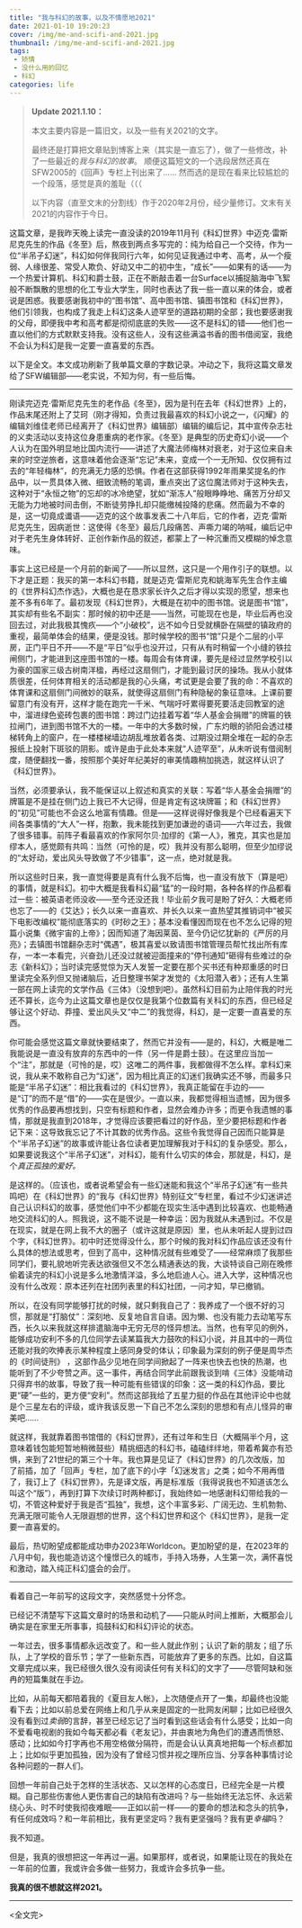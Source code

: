 ```yaml
---
title: "我与科幻的故事，以及不情愿地2021"
date: 2021-01-10 19:20:23
cover: /img/me-and-scifi-and-2021.jpg
thumbnail: /img/me-and-scifi-and-2021.jpg
tags:
 - 矫情
 - 没什么用的回忆
 - 科幻
categories: life
---
```


> **Update 2021.1.10：**
>
> 本文主要内容是一篇旧文，以及一些有关2021的文字。
>
> 最终还是打算把文章贴到博客上来（其实是一直忘了），做了一些修改，补了一些最近的*我与科幻的故事*。
> 顺便这篇短文的一个选段居然还真在SFW2005的《回声》专栏上刊出来了…… 然而选的是现在看来比较尴尬的一个段落，感觉是真的羞耻（（（
>
> 以下内容（直至文末的分割线）作于2020年2月份，经少量修订。文末有关2021的内容作于今日。

<!-- more -->

这篇文章，是我昨天晚上读完一直没读的2019年11月刊《科幻世界》中迈克·雷斯尼克先生的作品《冬至》后，熬夜到两点多写完的：纯为给自己一个交待，作为一位“半吊子幻迷”，科幻如何伴我同行六年，如何见证我通过中考、高考，从一个瘦弱、人缘很差、常受人欺负、好动又中二的初中生，“成长”——如果有的话——为一个热爱计算机、科幻和爵士鼓，正在不断敲击着一台Surface以捕捉脑海中飞絮般不断飘散的思想的化工专业大学生，同时也表达了我一些一直以来的体会，或者说是困惑。我要感谢我初中的“图书馆”、高中图书馆、镇图书馆和《科幻世界》，他们引领我，也构成了我走上科幻这条人迹罕至的道路初期的全部；我也要感谢我的父母，即便我中考和高考都是彻彻底底的失败——这不是科幻的错——他们也一直以他们的方式默默支持我。没有这些人，没有这些满溢书香的图书借阅室，我绝不会认为科幻是我一定要一直喜爱的东西。

以下是全文。本文成功刷新了我单篇文章的字数记录。冲动之下，我将这篇文章发给了SFW编辑部——老实说，不知为何，有一些后悔。

---

刚读完迈克·雷斯尼克先生的老作品《冬至》，因为是刊在去年《科幻世界》上的，作品末尾还附上了艾珂（刚才得知，负责过我最喜欢的科幻小说之一，《闪耀》的编辑刘维佳老师已经离开了《科幻世界》编辑部）编辑的编后记，其中宣传杂志社的义卖活动以支持这位身患重病的老作家。《冬至》是典型的历史奇幻小说——个人认为在国外明显地比国内流行——讲述了大魔法师梅林对衰老，对于这位来自未来的时空逆旅者，这意味着他会逐渐“忘记”未来，变成一个一无所知、仅仅拥有过去的“年轻梅林”，的充满无力感的恐惧。作者在这部获得1992年雨果奖提名的作品中，以一贯具体入微、细致流畅的笔调，重点突出了这位魔法师对于这种失去，这种对于“永恒之物”的忘却的冰冷绝望，犹如“渐冻人”般眼睁睁地、痛苦万分却又无能为力地被时间击倒，不断徒劳挣扎却只能缴械投降的悲痛。然而最为不幸的是，这一切竟成谶语——迈克的这个故事发表二十八年后，它的作者，迈克·雷斯尼克先生，因病逝世：这使得《冬至》最后几段痛苦、声嘶力竭的呐喊，编后记中对于老先生身体转好、正创作新作品的叙述，都蒙上了一种沉重而又模糊的悼念意味。

事实上这已经是一个月前的新闻了——所以显然，这只是一个用作引子的联想。以下才是正题：我买的第一本科幻书籍，就是迈克·雷斯尼克和姚海军先生合作主编的《世界科幻杰作选》，大概也是在恳求家长许久之后才得以实现的愿望，想来也差不多有6年了。最初发现《科幻世界》，大概是在初中的图书馆。说是图书“馆”，其实却有些名不副实：那时候的初中还是——当然，可能现在也是，毕业后再也没回去过，对此我极其愧疚——个“小破校”，远不如今日受就横卧在隔壁的镇政府的重视，最简单体会的结果，便是没钱。那时候学校的图书“馆”只是个二层的小平房，正门平日不开——不是“平日”似乎也没开过，只有从有时稍留一个小缝的铁拉闸侧门，才能进到这座图书馆的一楼。每周会有体育课，要先是经过显然学校引以为豪的国家三级古树南洋楹，再经过这扇侧门，才能到最讨厌的操场。我从小就体质很差，任何体育相关的活动都是我的心头痛，考试更是会要了我的命：不喜欢的体育课和这扇侧门间微妙的联系，就使得这扇侧门有种隐秘的象征意味。上课前要留意门有没有开，这样才能在跑完一千米、气喘吁吁累得要死要活走回教室的途中，溜进绿色瓷砖包裹的图书馆：跨过门边挂着写着“华人基金会捐赠”的牌匾的铁拉闸门，进到图书馆不大的一楼。一年中的大多数时候，广东灼眼的骄阳会透过楼梯转角上的窗户，在一楼楼梯墙边胡乱堆放着各类、过期没过期全堆在一起的杂志报纸上投射下斑驳的阴影。或许是由于此处本来就“人迹罕至”，从未听说有借阅制度，随便翻找一番，按照那个美好年纪美好的审美情趣稍加挑选，就这样认识了《科幻世界》。

当然，必须要承认，我不能保证以上叙述和真实的关联：写着“华人基金会捐赠”的牌匾是不是挂在侧门边上我已不大记得，但是肯定有这块牌匾；和《科幻世界》的“初见”可能也不会这么地富有情趣。但是——这样说得好像我是个已经看遍天下间各类事情的“大人”一样，抱歉，我未能找到更加谦逊的语词——六年过去，我做了很多错事。前阵子看最喜欢的作家阿尔贝·加缪的《第一人》，雅克，其实也是加缪本人，感觉颇有共鸣：当然（可怜的是，哎）我并没有那么聪明，但至少加缪说的“太好动，爱出风头导致做了不少错事”，这一点，绝对就是我。

所以这些时日来，我一直觉得要是真有什么我不后悔，也一直没有放下（算是吧）的事情，就是科幻。初中大概是我看科幻最“猛”的一段时期，各种各样的作品都看过一些：被英语老师没收——至今还没还我！毕业前夕我可是盼了好久：大概老师也忘了——的《艾达》；长久以来一直喜欢、并长久以来一直热望其推销词中“被买下电影改编权”能彻底落实的《时砂之王》；基本没看懂因而现在也不怎么记得的短篇小说集《微宇宙的上帝》；因而知道了海因莱茵、至今仍记忆犹新的《严厉的月亮》；去镇图书馆翻杂志时“偶遇”，极其喜爱以致请图书馆管理员帮忙找出所有库存，一本一本看完，兴奋劲儿还没过就被迎面撞来的“停刊通知”砸得有些难过的杂志《新科幻》；当时读完感觉惊为天人发誓一定要在那个买书还有种郑重感的时日里读完全系列但又抛诸脑后，近日整理书架才发觉的《太阳潜入者》；还有人生第一部在网上读完的文学作品《三体》（没想到吧）。虽然科幻目前为止陪伴我的时光还不算长，迄今为止这篇文章也是仅仅是我第个位数篇有关科幻的东西，但已经足够让这个好动、莽撞、爱出风头又“中二”的我觉得，科幻，是一定要一直喜爱的东西。

你可能会感觉这篇文章就快要结束了，然而它并没有——是的，科幻，大概是唯二我能说是一直没有放弃的东西中的一件（另一件是爵士鼓）。在这里应当加一个“注”，那就是（可怜的是，哎）这唯二的两件事，我都做得不怎么样。拿科幻来说，我从来不敢称自己为“幻迷”，因为相比真正的幻迷们我确实还不够，而最多只能是“半吊子幻迷”：相比我看过的《科幻世界》，我真正能留在手边的——是“订”的而不是“借”的——实在是很少。一直以来，我都觉得相当遗憾，因为很多优秀的作品要再想找到，只空有标题和作者，显然会难办许多；而更令我遗憾的事情，那就是我直到2018年，才觉得应该要把看过的好作品，至少要把标题和作者记下来：这导致我忘记了不计其数的优秀作品。这些令我觉得自己因而只能算是个“半吊子幻迷”的故事或许能让各位读者更加理解我对于科幻的复杂感受。那么，如果要说我这个“半吊子幻迷”，对科幻，能有什么切实的体会，那就是，科幻，是个*真正孤独的爱好。*

是这样的。（应该也，或者说希望会有一些幻迷能和我这个“半吊子幻迷”有一些共鸣吧）在《科幻世界》的“我与《科幻世界》特别征文”专栏里，看过不少幻迷讲述自己认识科幻的故事，感觉他们中不少都能在现实生活中遇到比较喜欢、也能畅通地交流科幻的人。照我说，这不能不说是一种幸运：因为我就从未遇到过。不仅是在现实，就是在网上我不大的圈子（或许这就是原因）里，也从未听起人提到过四个字，《科幻世界》。初中时还觉得没什么，那个时候的我对科幻作品应该还没有什么具体的想法或思考，但到了高中，这种情况就有些难受了——经常麻烦了我那些同学们，要礼貌地听完表达欲强但又不怎么精通表达的我，大谈特谈自己刚在晚修偷着读完的科幻小说是多么地激情洋溢，多么地启迪人心。进入大学，这种情况也没有什么改观：原本还列在社团列表里的科幻社团，一问才知，早已撤销。

所以，在没有同学能够打扰的时候，就只剩我自己了：我养成了一个很不好的习惯，那就是“打脑仗”：深刻地、反复地自言自语。因为懒、也没有能力去动笔写东西，长久以来我就这样排遣脑海中无穷无尽的怪异想法。当然，也有罕见的例外，能够成功安利不多的几位同学去读某篇我大力鼓吹的科幻小说，并且其中的一两位还能对我的吹捧表示某种程度上感同身受的体认；印象最为深刻的例子便是周华杰的《时间徒刑》 ，这部作品少见地在同学间掀起了一阵来也快去也快的热潮，也能听到了不少夸赞之声。这一事件，再结合同学此前跟我谈到啃《三体》没能啃动只得弃书的故事，导致了我一种可能有些错误的印象：这一类的科幻作品，要比更“硬”一些的，更方便“安利”。然而这部我给了五星力挺的作品在其他评论中也就是个三星左右的评级，或许我该反思一下自己不怎么深刻的思想和有点儿怪异的审美吧……

就这样，我就靠着图书馆借的《科幻世界》，还有过年和生日（大概隔半个月，这意味着钱包能短暂地稍微鼓些）精挑细选的科幻书，磕磕绊绊地，带着希冀亦有恐惧，来到了21世纪的第三个十年。我也算是见证了《科幻世界》的几次改版，加了前插，加了「回声」专栏，加了底下的小字「幻迷发言」之类；如今不用再借了，我订上了《科幻世界》，先是译文版，再是标准版（我得说我也不知道该怎么叫这个“版”），再到打算下次续订时两种都订，我始终如一地感谢科幻带给我的一切，不管这种爱好于我是否“孤独”，我想，这个丰富多彩、广阔无边、生机勃勃、充满无限可能令人无限遐想的世界，这个科幻世界和这个《科幻世界》，是我一定要一直喜爱的。

最后，热切盼望成都能成功申办2023年Worldcon。更加盼望的是，在2023年的八月中旬，我也能造访这个憧憬已久的城市，手持入场券，人生第一次，满怀喜悦和激动，踏入纯正科幻盛会的会厅。

---

看着自己一年前写的这段文字，突然感觉十分怀念。

已经记不清楚写下这篇文章时的场景和动机了——只能从时间上推断，大概那会儿确实是在家里无所事事，捣鼓科幻和科幻评论的状态。

一年过去，很多事情都永远改变了。和一些人就此作别；认识了新的朋友；组了乐队，上了学校的音乐节；学了一些新东西，可能放弃了更多的东西。比如，自这篇文章完成以来，我已经很久很久没有阅读任何有关科幻的文字了——尽管阿缺和张冉的短篇集就在手边。

比如，从前每天都陪着我的《夏目友人帐》，上次随便点开了一集，却最终也没能看下去；比如以前总爱在网络上和几乎从来是固定的一批网友闲聊；比如已经很久没有看到过*卖弱*的言辞，甚至已经忘记了当时看到这些话会有什么感受；比如一向不爱看电视剧的我如今每天都必看《老友记》，并由衷地为角色们的遭遇而愤怒、感动；比如如今打字再也不用空格做分隔符，而是会认认真真地把每一个标点都加上；比如似乎更加孤独，因为没有了曾经习惯并视之理所应当、分享各种事情讨论各种问题的一群人们。

回想一年前自己处于怎样的生活状态、又以怎样的心态度日，已经完全是一片模糊。自己那些伤害他人更伤害自己的缺陷有改进吗？与一些始终无法忘怀、永远萦绕心头、时不时使我彻夜难眠——正如以前一样——的要命的想法和念头的抗争，有任何成效吗？和一年前相比，我有更坚定吗？我有更坚强吗？我有更*幸福*吗？

我不知道。



但是，我真的很想把这一年再过一遍。如果那样，或者说，如果能让现在的我处在一年前的位置，我或许会多做一些努力，我或许会多抗争一些。

**我真的很不想就这样2021。**

---

<全文完>